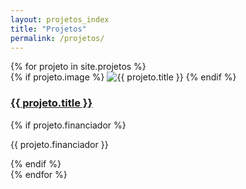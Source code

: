 ```yaml
---
layout: projetos_index
title: "Projetos"
permalink: /projetos/
---
```


<div class="equipe-grid">
  {% for projeto in site.projetos %}
    <div class="card card-projeto">
      {% if projeto.image %}
        <img class="img-projeto" src="{{ projeto.image | relative_url }}" alt="{{ projeto.title }}">
      {% endif %}
      <h3><a href="{{ projeto.url | relative_url }}">{{ projeto.title }}</a></h3>
      {% if projeto.financiador %}
        <p class="financiador-label">{{ projeto.financiador }}</p>
      {% endif %}
    </div>
  {% endfor %}
</div>




